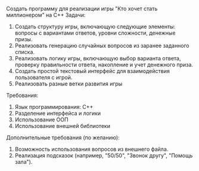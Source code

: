 Создать программу для реализации игры "Кто хочет стать миллионером" на C++
Задачи:
1. Создать структуру игры, включающую следующие элементы: вопросы с вариантами ответов, уровни сложности, денежные призы.
2. Реализовать генерацию случайных вопросов из заранее заданного списка.
3. Реализовать логику игры, включающую выбор варианта ответа, проверку правильности ответа, накопление и учет денежного приза.
4. Создать простой текстовый интерфейс для взаимодействия пользователя с игрой.
5. Реализовать разные ветки развития игры

Требования:
1. Язык программирования: C++
2. Разделение интерфейса и логики
3. Использование ООП
4. Использование внешней библиотеки

Дополнительные требования (по желанию):
1. Возможность использования вопросов из внешнего файла.
2. Реализация подсказок (например, "50/50", "Звонок другу", "Помощь зала").
